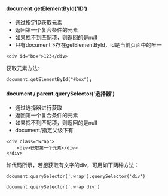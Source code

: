 ####  document.getElementById('ID')

- 通过指定ID获取元素
- 返回第一个复合条件的元素
- 如果找不到匹配项，则返回的是null
- 只有document下存在getElementById，id是当前页面中的唯一
```
<div id="box">123</div>
```
获取元素方法:
```
document.getElementById("#box");
```

#### document / parent.querySelector('选择器')

- 通过选择器进行获取
- 返回第一个复合条件的元素
- 如果找不到匹配项，则返回的是null
- document/指定父级下有

```
<div class="wrap">
	<div>获取第一个元素</div>
</div>
```
如代码所示，若想获取有文字的div，可用如下两种方法：
```
document.querySelector('.wrap').querySelector('div')
```
```
document.querySelector('.wrap div')
```

